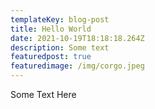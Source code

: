 ```yaml
---
templateKey: blog-post
title: Hello World
date: 2021-10-19T18:18:18.264Z
description: Some text
featuredpost: true
featuredimage: /img/corgo.jpeg
---
```

Some Text Here